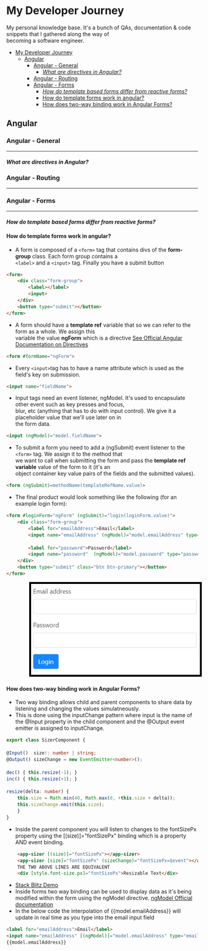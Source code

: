# My Developer Journey

My personal knowledge base. It's a bunch of QAs, documentation &amp; code snippets that I gathered along the way of  
becoming a software engineer.


- [My Developer Journey](#my-developer-journey)
  - [Angular](#angular)
    - [Angular - General](#angular---general)
      - [*What are directives in Angular?*](#what-are-directives-in-angular)
    - [Angular - Routing](#angular---routing)
    - [Angular - Forms](#angular---forms)
      - [*How do template based forms differ from reactive forms?*](#how-do-template-based-forms-differ-from-reactive-forms)
      - [How do template forms work in angular?](#how-do-template-forms-work-in-angular)
      - [How does two-way binding work in Angular Forms?](#how-does-two-way-binding-work-in-angular-forms)

## Angular

### Angular - General  

---

#### *What are directives in Angular?*  

### Angular - Routing

---

### Angular - Forms

---

#### *How do template based forms differ from reactive forms?*  

#### How do template forms work in angular?

- A form is composed of a `<form>` tag that contains divs of the **form-group** class. Each form group contains a  
`<label>` and a `<input>` tag. Finally you have a submit button

```html
<form>
    <div class="form-group">
        <label></label>
        <input>
    </div>
    <button type="submit"></button>
</form>
```

- A form should have a  **template ref** variable that so we can refer to the form as a whole.  We assign this  
variable the value **ngForm** which is a directive [See Official Angular Documentation on Directives](https://angular.io/guide/attribute-directives)

```html
<form #formName="ngForm">
```

- Every `<input>`tag has to have a name attribute which is used as the field's key on submission.  

```html
<input name="fieldName">
```  

- Input tags need an event listener, ngModel. It's used to encapsulate other event such as key presses and focus,  
blur, etc (anything that has to do with input control).  We give it a placeholder value that we'll use later on in  
the form data.  

```html
<input (ngModel)="model.fieldName">
```  

- To submit a form you need to add a (ngSubmit) event listener to the `<form>` tag. We assign it to the method that  
we want to call when submitting the form and pass the **template ref variable** value of the form to it (it's an  
object container key value pairs of the fields and the submitted values).

```html
<form (ngSubmit)=methodName(templateRefName.value)>

```

- The final product would look something like the following (for an example login form):

```html
<form #loginForm="ngForm" (ngSubmit)="login(loginForm.value)">
    <div class="form-group">
        <label for="emailAddress">Email</label>
        <input name="emailAddress" (ngModel)="model.emailAddress" type="email" class="form-control" id="emailAddress">

        <label for="password">Password</label>
        <input name="password"  (ngModel)="model.password" type="password" class="form-control" id="password">
    </div>
    <button type="submit" class="btn btn-primary"></button>
</form>

```

<p align="left" style="padding-left:60px;">
<img style="border: 5px solid black" width=500px src="assets/angular/angular-1.png">
</p>

#### How does two-way binding work in Angular Forms?

- Two way binding allows child and parent components to share data by listening and changing the values simulatneously.
- This is done using the inputChange pattern where input is the name of the @Input property in the child component and 
the @Output event emitter is assigned to inputChange.

```typescript
export class SizerComponent {

@Input()  size!: number | string;
@Output() sizeChange = new EventEmitter<number>();

dec() { this.resize(-1); }
inc() { this.resize(+1); }

resize(delta: number) {
    this.size = Math.min(40, Math.max(8, +this.size + delta));
    this.sizeChange.emit(this.size);
    }
}
```

- Inside the parent component you will listen to changes to the fontSizePx property using the [(size)]="fontSizePx"
binding which is a property AND event binding.

```html
    <app-sizer [(size)]="fontSizePx"></app-sizer>
    <app-sizer [size]="fontSizePx" (sizeChange)="fontSizePx=$event"></app-sizer>
    THE TWO ABOVE LINES ARE EQUIVALENT
    <div [style.font-size.px]="fontSizePx">Resizable Text</div>
```

- [Stack Blitz Demo](https://stackblitz.com/edit/angular-ivy-q95zif?file=src/app/app.component.html)
- Inside forms two way binding can be used to display data as it's being modified within the form using the ngModel
directive. [ngModel Official documentation](https://angular.io/guide/built-in-directives#ngModel)
- In the below code the interpolation of {{model.emailAddress}} will update in real time as you type into the email
input field

```html
<label for="emailAddress">Email</label>
<input name="emailAddress" [(ngModel)]="model.emailAddress" type="email" class="form-control" id="emailAddress">
{{model.emailAddress}}
```
